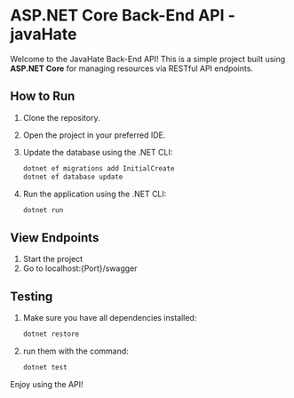 # ASP.NET Core Back-End API - javaHate

Welcome to the JavaHate Back-End API! This is a simple project built using **ASP.NET Core** for managing resources via RESTful API endpoints.

## How to Run

1. Clone the repository.
2. Open the project in your preferred IDE.
3. Update the database using the .NET CLI:

    ```bash
    dotnet ef migrations add InitialCreate
    dotnet ef database update
    ```

4. Run the application using the .NET CLI:

    ```bash
    dotnet run
    ```

## View Endpoints

1. Start the project
2. Go to localhost:{Port}/swagger

## Testing

1. Make sure you have all dependencies installed:

    ```bash
    dotnet restore
    ```

2. run them with the command:

    ```bash
    dotnet test
    ```

Enjoy using the API!
